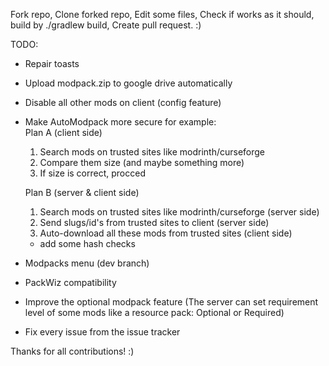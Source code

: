 Fork repo,
Clone forked repo,
Edit some files,
Check if works as it should, build by ./gradlew build,
Create pull request.
:)


TODO:
 - Repair toasts
 - Upload modpack.zip to google drive automatically
 - Disable all other mods on client (config feature)
 - Make AutoModpack more secure 
   for example:   
      Plan A (client side)
      1. Search mods on trusted sites like modrinth/curseforge
      2. Compare them size (and maybe something more)
      3. If size is correct, procced 

      Plan B (server & client side)
      1. Search mods on trusted sites like modrinth/curseforge (server side)
      2. Send slugs/id's from trusted sites to client (server side)
      3. Auto-download all these mods from trusted sites (client side) 

     + add some hash checks
 - Modpacks menu (dev branch)
 - PackWiz compatibility
 - Improve the optional modpack feature (The server can set requirement level of some mods like a resource pack: Optional or Required)
 
 - Fix every issue from the issue tracker



Thanks for all contributions! :)

